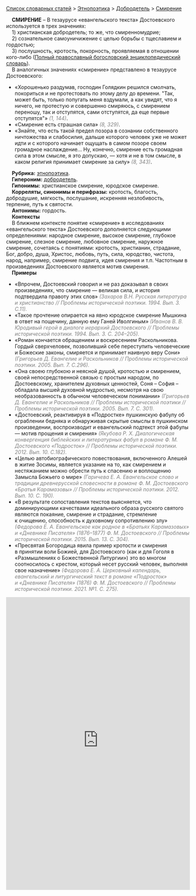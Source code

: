 <style>
st { color: Gray;
  font-style: italic;}
</style>

[Список словарных статей](https://thesaurus-dostoevsky.github.io/Thesaurus/) > [Этнопоэтика](ethnopoe.md) > [Добродетель](добродетель.md) > [Смирение](смирение.md) 

&nbsp;&nbsp;&nbsp;&nbsp;**СМИРЕНИЕ** – В тезаурусе «евангельского текста» Достоевского используется в трех значениях:  
&nbsp;&nbsp;&nbsp;&nbsp;1) христианская добродетель; то же, что смиренномудрие;  
&nbsp;&nbsp;&nbsp;&nbsp;2) сознательное самоуничижение с целью борьбы с тщеславием и гордостью;  
&nbsp;&nbsp;&nbsp;&nbsp;3) послушность, кротость, покорность, проявляемая в отношении кого-либо ([Полный православный богословский энциклопедический словарь](https://azbyka.ru/)).  
&nbsp;&nbsp;&nbsp;&nbsp;В аналогичных значениях «смирение» представлено в тезаурусе Достоевского:
* «Хорошенько раздумав, господин Голядкин решился смолчать, покориться и не протестовать по этому делу до времени. "Так, может быть, только попугать меня вздумали, а как увидят, что я ничего, не протестую и совершенно смиряюсь, с смирением переношу, так и отступятся, сами отступятся, да еще первые отступятся"» <st>(1, 144)</st>.  
* «Смирение есть страшная сила» <st>(8, 329)</st>.  
* «Знайте, что есть такой предел позора в сознании собственного ничтожества и слабосилия, дальше которого человек уже не может идти и с которого начинает ощущать в самом позоре своем громадное наслаждение... Ну, конечно, смирение есть громадная сила в этом смысле, я это допускаю, — хотя и не в том смысле, в каком религия принимает смирение за силу» <st>(8, 343)</st>.  

&nbsp;&nbsp;&nbsp;&nbsp;**Рубрика:** [этнопоэтика](ethnopoe.md).  
&nbsp;&nbsp;&nbsp;&nbsp;**Гипероним:** [добродетель](добродетель.md).  
&nbsp;&nbsp;&nbsp;&nbsp;**Гипонимы:** христианское смирение, юродское смирение.  
&nbsp;&nbsp;&nbsp;&nbsp;**Корреляты, синонимы и перифразы:** кротость, благость, добродушие, мягкость, послушание, искренняя незлобивость, терпение, путь к святости.  
&nbsp;&nbsp;&nbsp;&nbsp;**Антонимы:** гордость.  
&nbsp;&nbsp;&nbsp;&nbsp;**Контексты**  
&nbsp;&nbsp;&nbsp;&nbsp;В ближнем контексте понятие «смирение» в исследованиях «евангельского текста» Достоевского дополняется следующими определениями: народное смирение, высокое смирение, глубокое смирение,  слезное смирение, любовное смирение, наружное смирение,  сочетаясь с понятиями: кротость, христианин, страдание, Бог, добро, душа, Христос, любовь, путь, сила, юродство, чистота, народ, например, смирение подвига, идея смирения и т.п. Частотным в произведениях Достоевского является мотив смирения.  <br>
&nbsp;&nbsp;&nbsp;&nbsp;**Примеры**  
* «Впрочем, Достоевский говорил и не раз доказывал в своих произведениях, что смирение — великая сила, и история подтвердила правоту этих слов» <st> (Захаров В.Н. Русская литература и христианство // Проблемы исторической поэтики. 1994. Вып. 3. С.11).</st>  
* «Такое прочтение опирается на явно юродское смирение Мышкина в ответ на пощечину, данную ему Ганей Иволгиным» <st>(Иванов В. В. Юродивый герой в диалоге иерархий Достоевского // Проблемы исторической поэтики. 1994. Вып. 3. С. 204–205).</st>
* «Роман кончается обращением и воскресением Раскольникова. Гордый сверхчеловек, позволивший себе переступить человеческие и Божеские законы, смиряется и принимает наивную веру Сони» <st> (Григорьев Д. Евангелие и Раскольников // Проблемы исторической поэтики. 2005. Вып. 7. С.296).</st>  
* «Она своею глубокою и неясной душой, кротостью и смирением, своей непосредственной связью с простым народом, по Достоевскому, хранителем духовных ценностей, Соня – София – обладала высшей духовной мудростью, несмотря на свою необразованность в обычном человеческом понимании» <st>(Григорьев Д. Евангелие и Раскольников // Проблемы исторической поэтики // Проблемы исторической поэтики. 2005. Вып. 7. С. 301).</st>
* «Достоевский, реактивируя в «Подростке» пушкинскую фабулу об ограблении бедняка и обнаруживая скрытые смыслы в пушкинском произведении, воспроизводит и евангельский подтекст этой фабулы — мотив прощения и смирения» <st> (Якубова Р. Х. Диалогическая конвергенция библейских и литературных фабул в романе Ф. М. Достоевского «Подросток» // Проблемы исторической поэтики. 2012. Вып. 10. С.182).</st>  
* «Целью автобиографического повествования, включенного Алешей в житие Зосимы, является указание на то, как смирением и нестяжанием можно обрести путь к спасению и воплощению Замысла Божьего о мире» <st>(Гаричева Е. А. Евангельское слово и традиции древнерусской словесности в романе Ф. М. Достоевского «Братья Карамазовы» // Проблемы исторической поэтики. 2012. Вып. 10. С. 190).</st>
* «В результате сопоставления текстов выясняется, что доминирующими качествами идеального образа русского святого являются покаяние, смирение и страдание, стремление к очищению, способность к духовному сопротивлению злу» <st> (Федорова Е. А. Евангельское как родное в «Братьях Карамазовых» и «Дневнике Писателя» (1876–1877) Ф. М. Достоевского // Проблемы исторической поэтики. 2015. Вып. 13. С. 304).</st>
* «Пресвятая Богородица явила пример кротости и смирения в принятии воли Божией, для Достоевского (как и для Гоголя в «Размышлениях о Божественной Литургии») это во многом соотносилось с крестом, который несет русский человек, выполняя свое назначение» <st> (Федорова Е. А. Церковный календарь, евангельский и литургический текст в романе «Подросток» и «Дневнике Писателя» (1876) Ф. М. Достоевского // Проблемы исторической поэтики. 2021. №1. С. 275).</st>

<iframe src="https://thesaurus-dostoevsky.github.io/nk/смирение.html" style="border:0px;width:100%;height:800px" allowfullscreen="true" webkitallowfullscreen="true" mozallowfullscreen="true">

